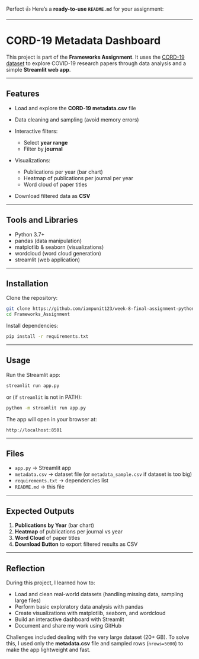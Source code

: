 Perfect 👍 Here’s a **ready-to-use `README.md`** for your assignment:

---

# CORD-19 Metadata Dashboard

This project is part of the **Frameworks Assignment**. It uses the [CORD-19 dataset](https://www.kaggle.com/allen-institute-for-ai/CORD-19-research-challenge) to explore COVID-19 research papers through data analysis and a simple **Streamlit web app**.

---

## Features

* Load and explore the **CORD-19 metadata.csv** file
* Data cleaning and sampling (avoid memory errors)
* Interactive filters:

  * Select **year range**
  * Filter by **journal**
* Visualizations:

  * Publications per year (bar chart)
  * Heatmap of publications per journal per year
  * Word cloud of paper titles
* Download filtered data as **CSV**

---

## Tools and Libraries

* Python 3.7+
* pandas (data manipulation)
* matplotlib & seaborn (visualizations)
* wordcloud (word cloud generation)
* streamlit (web application)

---

## Installation

Clone the repository:

```bash
git clone https://github.com/iampunit123/week-8-final-assignment-python.git
cd Frameworks_Assignment
```

Install dependencies:

```bash
pip install -r requirements.txt
```

---

## Usage

Run the Streamlit app:

```bash
streamlit run app.py
```

or (if `streamlit` is not in PATH):

```bash
python -m streamlit run app.py
```

The app will open in your browser at:

```
http://localhost:8501
```

---

## Files

* `app.py` → Streamlit app
* `metadata.csv` → dataset file (or `metadata_sample.csv` if dataset is too big)
* `requirements.txt` → dependencies list
* `README.md` → this file

---

## Expected Outputs

1. **Publications by Year** (bar chart)
2. **Heatmap** of publications per journal vs year
3. **Word Cloud** of paper titles
4. **Download Button** to export filtered results as CSV

---

## Reflection

During this project, I learned how to:

* Load and clean real-world datasets (handling missing data, sampling large files)
* Perform basic exploratory data analysis with pandas
* Create visualizations with matplotlib, seaborn, and wordcloud
* Build an interactive dashboard with Streamlit
* Document and share my work using GitHub

Challenges included dealing with the very large dataset (20+ GB). To solve this, I used only the **metadata.csv** file and sampled rows (`nrows=5000`) to make the app lightweight and fast.


